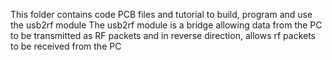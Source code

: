 This folder contains code PCB files and tutorial to build, program and use the usb2rf module
The usb2rf module is a bridge allowing data from the PC to be transmitted as RF packets and in reverse
direction, allows rf packets to be received from the PC
